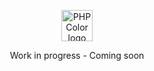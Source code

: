 <p align="center">
<img src="https://phpcolor.dev/phpcolor.svg" alt="PHPColor logo" height="50">
</p>
<p align="center">
Work in progress - Coming soon
</div>


